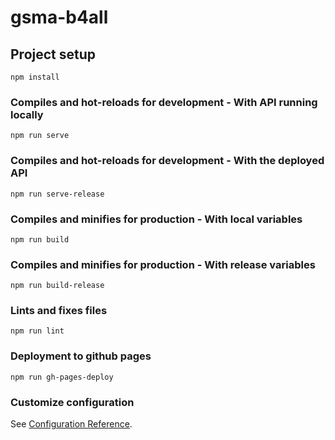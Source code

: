 # gsma-b4all

## Project setup

```
npm install
```

### Compiles and hot-reloads for development - With API running locally

```
npm run serve
```

### Compiles and hot-reloads for development - With the deployed API

```
npm run serve-release
```

### Compiles and minifies for production - With local variables

```
npm run build
```

### Compiles and minifies for production - With release variables

```
npm run build-release
```

### Lints and fixes files

```
npm run lint
```

### Deployment to github pages

```
npm run gh-pages-deploy
```

### Customize configuration

See [Configuration Reference](https://cli.vuejs.org/config/).
